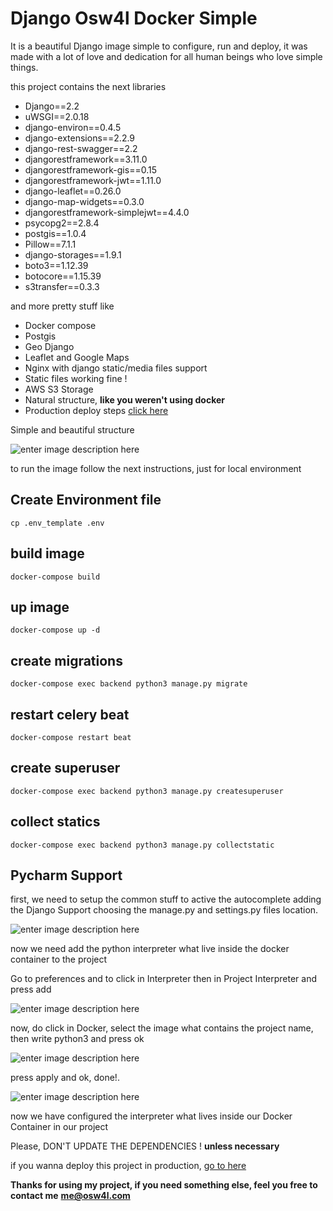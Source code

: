 

# Django Osw4l Docker Simple
It is a beautiful Django image simple to configure, run and deploy, it was made with a lot of love and dedication for all human beings who love simple things.

this project contains the next libraries

 - Django==2.2
 - uWSGI==2.0.18
 - django-environ==0.4.5
 - django-extensions==2.2.9
 - django-rest-swagger==2.2
 - djangorestframework==3.11.0
 - djangorestframework-gis==0.15
 - djangorestframework-jwt==1.11.0
 - django-leaflet==0.26.0
 - django-map-widgets==0.3.0
 - djangorestframework-simplejwt==4.4.0
 - psycopg2==2.8.4
 - postgis==1.0.4
 - Pillow==7.1.1
 - django-storages==1.9.1
 - boto3==1.12.39  
 - botocore==1.15.39
 - s3transfer==0.3.3
 
and more pretty stuff like
 - Docker compose
 - Postgis 
 - Geo Django
 - Leaflet and Google Maps
 - Nginx with django static/media files support
 - Static files working fine !
 - AWS S3 Storage
 - Natural structure, **like you weren't using docker**
 - Production deploy steps [click here](https://gist.github.com/osw4l/cbfbfb3f7a7f42ab31fa5083b358f316)

Simple and beautiful structure

 ![enter image description here](https://i.imgur.com/rUXVwk6.png)

to run  the image follow the next instructions, just for local environment

## Create Environment file

    cp .env_template .env

## build image

    docker-compose build

## up image

    docker-compose up -d 

## create migrations

    docker-compose exec backend python3 manage.py migrate

## restart celery beat

    docker-compose restart beat

## create superuser

    docker-compose exec backend python3 manage.py createsuperuser

## collect statics

    docker-compose exec backend python3 manage.py collectstatic


## Pycharm Support
first, we need to setup the common stuff to active the autocomplete adding the Django Support choosing the manage.py and settings.py files location.

![enter image description here](https://i.imgur.com/yxaLtUc.png)

now we need add the python interpreter what live inside the docker container to the project

Go to preferences and to click in Interpreter then in Project Interpreter and press add

![enter image description here](https://i.imgur.com/DwKsssx.png)

now, do click in Docker, select the image what contains the project name, then write python3 and press ok

![enter image description here](https://i.imgur.com/pI86DZb.png)

press apply and ok, done!.

![enter image description here](https://i.imgur.com/lmpULSQ.png)

now we have configured the interpreter what lives inside our Docker Container in our project

Please, DON'T UPDATE THE DEPENDENCIES ! **unless necessary**

if you wanna deploy this project in production, [go to here](https://gist.github.com/osw4l/cbfbfb3f7a7f42ab31fa5083b358f316)


**Thanks for using my project, if you need something else, feel you free to contact me**
**me@osw4l.com**
